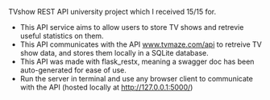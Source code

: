 TVshow REST API university project which I received 15/15 for. 
- This API service aims to allow users to store TV shows and retrevie useful statistics on them.
- This API communicates with the API www.tvmaze.com/api to retreive TV show data, and stores them locally in a SQLite database.
- This API was made with flask_restx, meaning a swagger doc has been auto-generated for ease of use.
- Run the server in terminal and use any browser client to communicate with the API (hosted locally at http://127.0.0.1:5000/)
